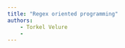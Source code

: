 ```yaml
---
title: "Regex oriented programming"
authors:
    - Torkel Velure
    -                            
---
```

